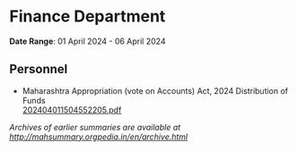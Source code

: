 # Finance Department

**Date Range**: 01 April 2024 - 06 April 2024


## Personnel
- Maharashtra Appropriation (vote on Accounts) Act, 2024 Distribution of Funds\
  [202404011504552205.pdf](https://gr.maharashtra.gov.in/Site/Upload/Government%20Resolutions/English/202404011504552205.pdf)


*Archives of earlier summaries are available at http://mahsummary.orgpedia.in/en/archive.html*